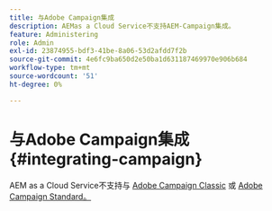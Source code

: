 ```yaml
---
title: 与Adobe Campaign集成
description: AEMas a Cloud Service不支持AEM-Campaign集成。
feature: Administering
role: Admin
exl-id: 23874955-bdf3-41be-8a06-53d2afdd7f2b
source-git-commit: 4e6fc9ba650d2e50ba1d631187469970e906b684
workflow-type: tm+mt
source-wordcount: '51'
ht-degree: 0%

---
```



# 与Adobe Campaign集成 {#integrating-campaign}

AEM as a Cloud Service不支持与 [Adobe Campaign Classic](https://experienceleague.adobe.com/docs/experience-manager-65/administering/integration/campaignonpremise.html) 或 [Adobe Campaign Standard。](https://experienceleague.adobe.com/docs/experience-manager-65/administering/integration/campaignstandard.html)
